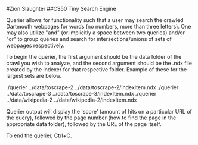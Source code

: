 #Zion Slaughter
##CS50 Tiny Search Engine

Querier allows for functionality such that a user may search the crawled Dartmouth webpages
for words (no numbers, more than three letters). One may also utilize "and" (or implicitly
a space between two queries) and/or "or" to group queries and search for intersections/unions
of sets of webpages respectively.

To begin the querier, the first argument should be the data folder of the crawl you wish to
analyze, and the second argument should be the .ndx file created by the indexer for that respective folder.
Example of these for the largest sets are below.

./querier ../data/toscrape-2 ../data/toscrape-2/indexItem.ndx
./querier ../data/toscrape-3 ../data/toscrape-3/indexItem.ndx
./querier ../data/wikipedia-2 ../data/wikipedia-2/indexItem.ndx

Querier output will display the 'score' (amount of hits on a particular URL of the query),
followed by the page number (how to find the page in the appropriate data folder), followed
by the URL of the page itself.

To end the querier, Ctrl+C.